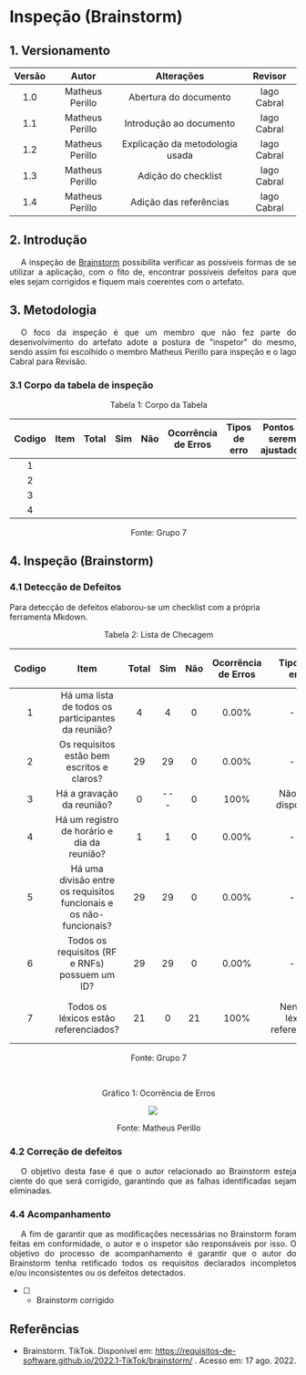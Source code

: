 # Inspeção (Brainstorm)

## 1. Versionamento

| Versão | Autor | Alterações | Revisor    |
| :------: | :-----: | :----------: | :---: |
| 1.0   | Matheus Perillo  | Abertura do documento |  Iago Cabral   |
| 1.1   | Matheus Perillo  | Introdução ao documento |  Iago Cabral   |
| 1.2   | Matheus Perillo  | Explicação da metodologia usada |  Iago Cabral   |
| 1.3   | Matheus Perillo  | Adição do checklist |  Iago Cabral   |
| 1.4   | Matheus Perillo  | Adição das referências |  Iago Cabral   |

<p style="text-indent: 20px; text-align: center"></p>

<p style="text-indent: 20px; text-align: center"></p>

## 2. Introdução

<p style="text-indent: 20px; text-align: justify">
 A inspeção de <a href="https://requisitos-de-software.github.io/2022.1-TikTok/brainstorm/">Brainstorm</a> possibilita verificar as possíveis formas de se utilizar a aplicação, com o fito de, encontrar possíveis defeitos para que eles sejam corrigidos e fiquem mais coerentes com o artefato.
 </p>

## 3. Metodologia

<p style="text-indent: 20px; text-align: justify">O foco da inspeção é que um membro que não fez parte do desenvolvimento do artefato adote a postura de "inspetor" do mesmo, sendo assim foi escolhido o membro Matheus Perillo para inspeção e o Iago Cabral para Revisão.</p>

### 3.1 Corpo da tabela de inspeção

<p style="text-indent: 20px; text-align: center">Tabela 1: Corpo da Tabela</p>

| Codigo | Item | Total | Sim | Não | Ocorrência <br> de Erros | Tipos de erro | Pontos a serem ajustados    |
| ------ | ---- | ----- | --- | --- | ------------------------ | ------------- | --- |
| <center>1</center>  |  |   |     |     |                          |               |     |
| <center>2</center>  |  |   |     |     |                          |               |     |
| <center>3</center>  |  |   |     |     |                          |               |     |
| <center>4</center>  |  |   |     |     |                          |               |     |

<p style="text-indent: 20px; text-align: center">Fonte: Grupo 7</p>

## 4. Inspeção (Brainstorm)
### 4.1 Detecção de Defeitos
Para detecção de defeitos elaborou-se um checklist com a própria ferramenta Mkdown.

<p style="text-indent: 20px; text-align: center">Tabela 2: Lista de Checagem</p>

| Codigo |                     Item                      | Total | Sim | Não | Ocorrência de Erros | Tipos de erro |            Pontos a serem ajustados             |
|:------:|:---------------------------------------------:|:-----:|:---:|:---:|:-------------------:|:-------------:|:-----------------------------------------------:|
|   1    |    	 Há uma lista de todos os participantes da reunião?     |   4  |  4  |  0  |        0.00%        |      ---      |                       ---                       |
|   2    |        	Os requisitos estão bem escritos e claros?   |   29   |  29  |  0  |        0.00%        |      ---      |                       ---                       |            ---                       |
|   3    |  Há a gravação da reunião?  |   0   |  ---  |  0  |        100%        |      Não está disponível      |  Disponibilizar a gravação   |
|   4    | Há um registro de horário e dia da reunião?  |   1   |  1  |  0  |        0.00%        |      ---      |                       ---                       |
|   5    | Há uma divisão entre os requisitos funcionais e os não-funcionais?  |   29   |  29  |  0  |        0.00%        |      ---      |                       ---                       |
|   6    | Todos os requisitos (RF e RNFs) possuem um ID?     |   29   |  29  |  0  |        0.00%        |      ---      |                       ---                       |
|   7    |  Todos os léxicos estão referenciados?   |   21   |  0  |  21  |       100%        |      Nenhum léxico referenciado     |    Fazer referência em todos os léxicos    |

<p style="text-indent: 20px; text-align: center">Fonte: Grupo 7</p>
<br>
<p style="text-indent: 20px; text-align: center">Gráfico 1: Ocorrência de Erros </p>

<center>

<img src="https://cdn.discordapp.com/attachments/744698026462937211/1009626583490895922/grafBrain.png"> </img>

</center>

<p style="text-indent: 20px; text-align: center">Fonte: Matheus Perillo</p>

### 4.2 Correção de defeitos
<p style="text-indent: 20px; text-align: justify">
O objetivo desta fase é que o autor relacionado ao Brainstorm esteja ciente do que será corrigido, garantindo que as falhas identificadas sejam eliminadas.
</p>

### 4.4 Acompanhamento
<p style="text-indent: 20px; text-align: justify">
A fim de garantir que as modificações necessárias no Brainstorm foram feitas em conformidade, o autor e o inspetor são responsáveis por isso. O objetivo do processo de acompanhamento é garantir que o autor do Brainstorm tenha retificado todos os requisitos declarados incompletos e/ou inconsistentes ou os defeitos detectados.

- [ ] - Brainstorm corrigido
</p>

##  Referências

- Brainstorm. TikTok. Disponivel em: https://requisitos-de-software.github.io/2022.1-TikTok/brainstorm/ . Acesso em: 17 ago. 2022.
